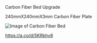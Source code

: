 Carbon Fiber Bed Upgrade

240mmX240mmX3mm Carbon Fiber Plate

![Image of Carbon Fiber Bed](https://github.com/Leviathan220/Jalopy-3D-Printer/blob/b060f45386bbeb1d2a704468e031d65181bc5a81/Y-Axis-Upgrades/Carbon-Fiber-Bed/Images/Cabon_Fiber_Bed.jpeg)

https://a.co/d/5KRbhy8
